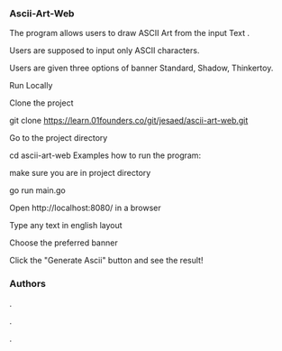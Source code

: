 ### Ascii-Art-Web
The program allows users to draw ASCII Art from the input Text .

Users are supposed to input only ASCII characters.

Users are given three options of banner  Standard, Shadow, Thinkertoy.

Run Locally

Clone the project

git clone https://learn.01founders.co/git/jesaed/ascii-art-web.git

Go to the project directory

  cd ascii-art-web
Examples how to run the program:

make sure you are in project directory

go run main.go

Open http://localhost:8080/ in a browser

Type any text in english layout

Choose the preferred banner

Click the "Generate Ascii" button and see the result!

### Authors

.

.

.

